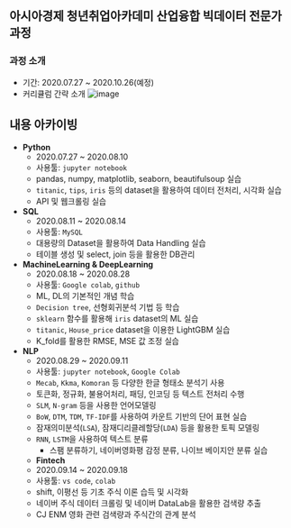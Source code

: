 ## 아시아경제 청년취업아카데미 산업융합 빅데이터 전문가 과정

### 과정 소개
  - 기간: 2020.07.27 ~ 2020.10.26(예정)
  - 커리큘럼 간략 소개
![image](https://modo-phinf.pstatic.net/20200420_105/1587346729900Hfj7J_JPEG/mosaiISegt.jpeg)

## 내용 아카이빙

  - __Python__
    - 2020.07.27 ~ 2020.08.10
    - 사용툴: `jupyter notebook`
    - pandas, numpy, matplotlib, seaborn, beautifulsoup 실습
    - `titanic`, `tips`, `iris` 등의 dataset을 활용하여 데이터 전처리, 시각화 실습
    - API 및 웹크롤링 실습
  - __SQL__
    - 2020.08.11 ~ 2020.08.14
    - 사용툴: `MySQL`
    - 대용량의 Dataset을 활용하여 Data Handling 실습
    - 테이블 생성 및 select, join 등을 활용한 DB관리
  - __MachineLearning & DeepLearning__
    - 2020.08.18 ~ 2020.08.28
    - 사용툴: `Google colab`, `github`
    - ML, DL의 기본적인 개념 학습
    - `Decision tree`, 선형회귀분석 기법 등 학습
    - `sklearn` 함수를 활용해 `iris` dataset의 ML 실습
    - `titanic`, `House_price` dataset을 이용한 LightGBM 실습
    - K_fold를 활용한 RMSE, MSE 값 조정 실습
  - __NLP__
    - 2020.08.29 ~ 2020.09.11
    - 사용툴: `jupyter notebook`, `Google Colab`
    - `Mecab`, `Kkma`, `Komoran` 등 다양한 한글 형태소 분석기 사용
    - 토큰화, 정규화, 불용어처리, 패딩, 인코딩 등 텍스트 전처리 수행
    - `SLM`, `N-gram` 등을 사용한 언어모델링
    - `BoW`, `DTM`, `TDM`, `TF-IDF`를 사용하여 카운트 기반의 단어 표현 실습
    - 잠재의미분석(`LSA`), 잠재디리클레할당(`LDA`) 등을 활용한 토픽 모델링
    - `RNN`, `LSTM`을 사용하여 텍스트 분류
      + 스팸 분류하기, 네이버영화평 감정 분류, 나이브 베이지안 분류 실습
    - __Fintech__
    - 2020.09.14 ~ 2020.09.18
    - 사용툴: `vs code`, `colab`
    - shift, 이평선 등 기초 주식 이론 습득 및 시각화
    - 네이버 주식 데이터 크롤링 및 네이버 DataLab을 활용한 검색량 추출
    - CJ ENM 영화 관련 검색량과 주식간의 관계 분석
 


